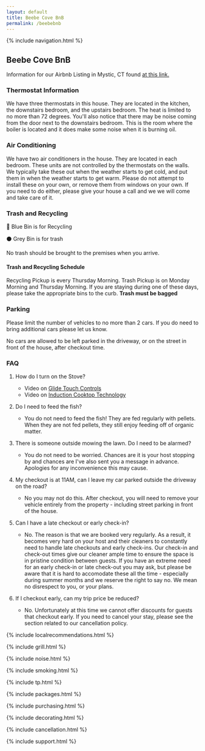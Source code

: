 ```yaml
---
layout: default
title: Beebe Cove BnB
permalink: /beebebnb
--- 
```


{% include navigation.html %}

## Beebe Cove BnB

Information for our Airbnb Listing in Mystic, CT found [at this link.](https://www.airbnb.com/h/beebebnb)

### Thermostat Information

We have three thermostats in this house. They are located in the kitchen, the downstairs bedroom, and the upstairs bedroom. The heat is limited to no more than 72 degrees. You'll also notice that there may be noise coming from the door next to the downstairs bedroom. This is the room where the boiler is located and it does make some noise when it is burning oil. 

### Air Conditioning

We have two air conditioners in the house. They are located in each bedroom. These units are not controlled by the thermostats on the walls. We typically take these out when the weather starts to get cold, and put them in when the weather starts to get warm. Please do not attempt to install these on your own, or remove them from windows on your own. If you need to do either, please give your house a call and we we will come and take care of it.  

### Trash and Recycling

🔵  Blue Bin is for Recycling

⚫  Grey Bin is for trash

No trash should be brought to the premises when you arrive. 

#### Trash and Recycling Schedule

Recycling Pickup is every Thursday Morning. Trash Pickup is on Monday Morning and Thursday Morning. If you are staying during one of these days, please take the appropriate bins to the curb. **Trash must be bagged**

### Parking

Please limit the number of vehicles to no more than 2 cars. If you do need to bring additional cars please let us know. 

No cars are allowed to be left parked in the driveway, or on the street in front of the house, after checkout time. 

### FAQ

1. How do I turn on the Stove?
    * Video on [Glide Touch Controls](https://www.youtube.com/embed/Lj3tS_uROFc?rel=0)
    * Video on [Induction Cooktop Technology](https://www.youtube.com/embed/7Q20zZJAwD4?rel=0)

2. Do I need to feed the fish?
    * You do not need to feed the fish! They are fed regularly with pellets. When they are not fed pellets, they still enjoy feeding off of organic matter. 

3. There is someone outside mowing the lawn. Do I need to be alarmed?
    * You do not need to be worried. Chances are it is your host stopping by and chances are I've also sent you a message in advance. Apologies for any inconvenience this may cause. 

4. My checkout is at 11AM, can I leave my car parked outside the driveway on the road?
    * No you may not do this. After checkout, you will need to remove your vehicle entirely from the property - including street parking in front of the house. 

5. Can I have a late checkout or early check-in?
    * No. The reason is that we are booked very regularly. As a result, it becomes very hard on your host and their cleaners to constantly need to handle late checkouts and early check-ins. Our check-in and check-out times give our cleaner ample time to ensure the space is in pristine condition between guests. If you have an extreme need for an early check-in or late check-out you may ask, but please be aware that it is hard to accomodate these all the time - especially during summer months and we reserve the right to say no. We mean no disrespect to you, or your plans. 

6. If I checkout early, can my trip price be reduced?
    * No. Unfortunately at this time we cannot offer discounts for guests that checkout early. If you need to cancel your stay, please see the section related to our cancellation policy.   

{% include localrecommendations.html %}

{% include grill.html %}

{% include noise.html %}

{% include smoking.html %}

{% include tp.html %}

{% include packages.html %}

{% include purchasing.html %}

{% include decorating.html %}

{% include cancellation.html %}

{% include support.html %}


